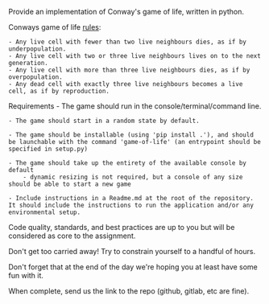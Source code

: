 Provide an implementation of Conway's game of life, written in python.

Conways game of life [rules](https://playgameoflife.com/info):

    - Any live cell with fewer than two live neighbours dies, as if by underpopulation.
    - Any live cell with two or three live neighbours lives on to the next generation.
    - Any live cell with more than three live neighbours dies, as if by overpopulation.
    - Any dead cell with exactly three live neighbours becomes a live cell, as if by reproduction.

Requirements
	- The game should run in the console/terminal/command line.

	- The game should start in a random state by default.

	- The game should be installable (using 'pip install .'), and should be launchable with the command 'game-of-life' (an entrypoint should be specified in setup.py)

	- The game should take up the entirety of the available console by default
		- dynamic resizing is not required, but a console of any size should be able to start a new game

	- Include instructions in a Readme.md at the root of the repository. It should include the instructions to run the application and/or any environmental setup.

Code quality, standards, and best practices are up to you but will be considered as core to the assignment.

Don't get too carried away! Try to constrain yourself to a handful of hours. 

Don't forget that at the end of the day we're hoping you at least have some fun with it. 

When complete, send us the link to the repo (github, gitlab, etc are fine).